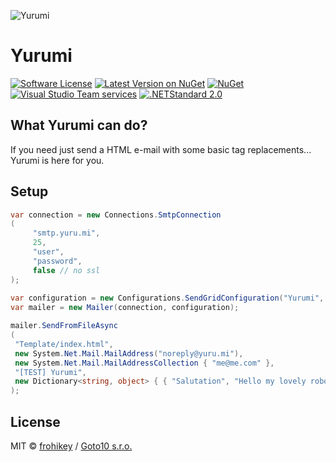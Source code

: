 ![Yurumi](https://raw.githubusercontent.com/goto10hq/Yurumi/master/yurumi-logo.png)

# Yurumi

[![Software License](https://img.shields.io/badge/license-MIT-brightgreen.svg?style=flat-square)](LICENSE.md)
[![Latest Version on NuGet](https://img.shields.io/nuget/v/Yurumi.svg?style=flat-square)](https://www.nuget.org/packages/Yurumi/)
[![NuGet](https://img.shields.io/nuget/dt/Yurumi.svg?style=flat-square)](https://www.nuget.org/packages/Yurumi/)
[![Visual Studio Team services](https://img.shields.io/vso/build/frohikey/c3964e53-4bf3-417a-a96e-661031ef862f/130.svg?style=flat-square)](https://github.com/goto10hq/Yurumi)
[![.NETStandard 2.0](https://img.shields.io/badge/.NETStandard-2.0-blue.svg)](https://github.com/dotnet/standard/blob/master/docs/versions/netstandard2.0.md)

## What Yurumi can do?

If you need just send a HTML e-mail with some basic tag replacements... Yurumi is here for you.

## Setup

```csharp
var connection = new Connections.SmtpConnection
(
     "smtp.yuru.mi",
     25,
     "user",
     "password",
     false // no ssl
);
            
var configuration = new Configurations.SendGridConfiguration("Yurumi", true);
var mailer = new Mailer(connection, configuration);

mailer.SendFromFileAsync
( 
 "Template/index.html",
 new System.Net.Mail.MailAddress("noreply@yuru.mi"),
 new System.Net.Mail.MailAddressCollection { "me@me.com" },
 "[TEST] Yurumi",
 new Dictionary<string, object> { { "Salutation", "Hello my lovely robot," } }
);
```

## License

MIT © [frohikey](http://frohikey.com) / [Goto10 s.r.o.](http://www.goto10.cz)
